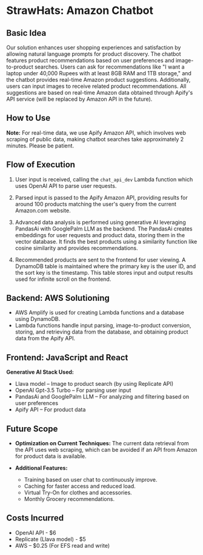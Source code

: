 # StrawHats: Amazon Chatbot

## Basic Idea

Our solution enhances user shopping experiences and satisfaction by allowing natural language prompts for product discovery. The chatbot features product recommendations based on user preferences and image-to-product searches. Users can ask for recommendations like "I want a laptop under 40,000 Rupees with at least 8GB RAM and 1TB storage," and the chatbot provides real-time Amazon product suggestions. Additionally, users can input images to receive related product recommendations. All suggestions are based on real-time Amazon data obtained through Apify's API service (will be replaced by Amazon API in the future).

## How to Use

**Note:** For real-time data, we use Apify Amazon API, which involves web scraping of public data, making chatbot searches take approximately 2 minutes. Please be patient.

## Flow of Execution

1. User input is received, calling the `chat_api_dev` Lambda function which uses OpenAI API to parse user requests.

2. Parsed input is passed to the Apify Amazon API, providing results for around 100 products matching the user's query from the current Amazon.com website.

3. Advanced data analysis is performed using generative AI leveraging PandasAi with GooglePalm LLM as the backend. The PandasAi creates embeddings for user requests and product data, storing them in the vector database. It finds the best products using a similarity function like cosine similarity and provides recommendations.

4. Recommended products are sent to the frontend for user viewing. A DynamoDB table is maintained where the primary key is the user ID, and the sort key is the timestamp. This table stores input and output results used for infinite scroll on the frontend.

## Backend: AWS Solutioning

- AWS Amplify is used for creating Lambda functions and a database using DynamoDB.
- Lambda functions handle input parsing, image-to-product conversion, storing, and retrieving data from the database, and obtaining product data from the Apify API.

## Frontend: JavaScript and React

**Generative AI Stack Used:**

- Llava model – Image to product search (by using Replicate API)
- OpenAI Gpt-3.5 Turbo – For parsing user input
- PandasAi and GooglePalm LLM – For analyzing and filtering based on user preferences
- Apify API – For product data

## Future Scope

- **Optimization on Current Techniques:** The current data retrieval from the API uses web scraping, which can be avoided if an API from Amazon for product data is available.

- **Additional Features:**
  - Training based on user chat to continuously improve.
  - Caching for faster access and reduced load.
  - Virtual Try-On for clothes and accessories.
  - Monthly Grocery recommendations.

## Costs Incurred

- OpenAI API - $6
- Replicate (Llava model) - $5
- AWS – $0.25 (For EFS read and write)

